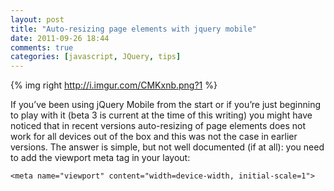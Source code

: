 ```yaml
---
layout: post
title: "Auto-resizing page elements with jquery mobile"
date: 2011-09-26 18:44
comments: true
categories: [javascript, JQuery, tips]
---
```


{% img right http://i.imgur.com/CMKxnb.png?1 %}

If you’ve been using jQuery Mobile from the start or if you’re just beginning to play with it
(beta 3 is current at the time of this writing) you might have noticed that in recent versions
auto-resizing of page elements does not work for all devices out of the box and this was not the
case in earlier versions. The answer is simple, but not well documented (if at all):
you need to add the viewport meta tag in your layout:

```
<meta name="viewport" content="width=device-width, initial-scale=1">
```
